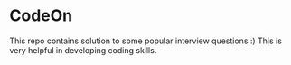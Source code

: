 # CodeOn
This  repo contains solution to some popular interview questions :)
This is very helpful in developing coding skills.
